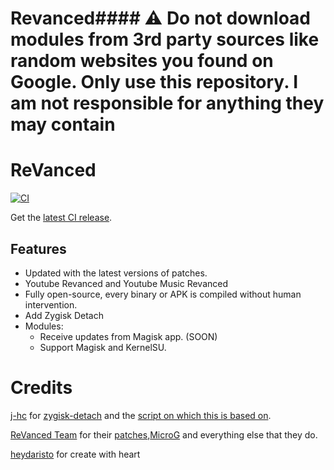 # Revanced#### ⚠️ Do not download modules from 3rd party sources like random websites you found on Google. Only use this repository. I am not responsible for anything they may contain

# ReVanced

[![CI](https://github.com/NoName-exe/revanced/actions/workflows/ci.yml/badge.svg?event=schedule)](https://github.com/NoName-exe/revanced/actions/workflows/ci.yml)

Get the [latest CI release](https://github.com/NoName-exe/revanced/releases/latest).

## Features
* Updated with the latest versions of patches.
* Youtube Revanced and Youtube Music Revanced
* Fully open-source, every binary or APK is compiled without human intervention.
* Add Zygisk Detach
* Modules:
  * Receive updates from Magisk app. (SOON)
  * Support Magisk and KernelSU.

# Credits
[j-hc](https://github.com/j-hc) for [zygisk-detach](https://github.com/j-hc/zygisk-detach) and the [script on which this is based on](https://github.com/j-hc/revanced-magisk-module).

[ReVanced Team](https://github.com/revanced) for their [patches](https://github.com/revanced/revanced-patches),[MicroG](https://github.com/ReVanced/GmsCore/releases)  and everything else that they do.

[heydaristo](https://github.com/heydaristo) for create with heart
